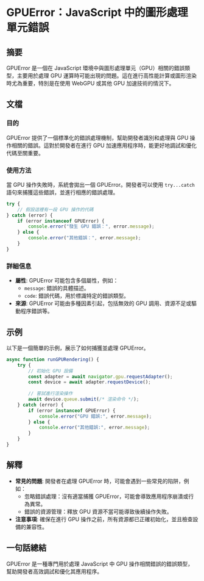 <!--
Meta Description: # GPUError：JavaScript 中的圖形處理單元錯誤 ## 摘要 GPUError 是一個在 JavaScript 環境中與圖形處理單元（GPU）相關的錯誤類型，主要用於處理 GPU 運算時可能出現的問題。這在進行高性能計算或圖形渲染時尤為重要，特別是在使用 WebGPU 或其他 GPU...
Meta Keywords: gpu, gpuerror, error, javascript, message
-->

# GPUError：JavaScript 中的圖形處理單元錯誤

## 摘要
GPUError 是一個在 JavaScript 環境中與圖形處理單元（GPU）相關的錯誤類型，主要用於處理 GPU 運算時可能出現的問題。這在進行高性能計算或圖形渲染時尤為重要，特別是在使用 WebGPU 或其他 GPU 加速技術的情況下。

## 文檔
### 目的
GPUError 提供了一個標準化的錯誤處理機制，幫助開發者識別和處理與 GPU 操作相關的錯誤。這對於開發者在進行 GPU 加速應用程序時，能更好地調試和優化代碼至關重要。

### 使用方法
當 GPU 操作失敗時，系統會拋出一個 GPUError。開發者可以使用 `try...catch` 語句來捕獲這些錯誤，並進行相應的錯誤處理。

```javascript
try {
    // 假設這裡有一段 GPU 操作的代碼
} catch (error) {
    if (error instanceof GPUError) {
        console.error("發生 GPU 錯誤：", error.message);
    } else {
        console.error("其他錯誤：", error.message);
    }
}
```

### 詳細信息
- **屬性**: GPUError 可能包含多個屬性，例如：
  - `message`: 錯誤的具體描述。
  - `code`: 錯誤代碼，用於標識特定的錯誤類型。
- **來源**: GPUError 可能由多種因素引起，包括無效的 GPU 調用、資源不足或驅動程序錯誤等。

## 示例
以下是一個簡單的示例，展示了如何捕獲並處理 GPUError。

```javascript
async function runGPURendering() {
    try {
        // 初始化 GPU 設備
        const adapter = await navigator.gpu.requestAdapter();
        const device = await adapter.requestDevice();
        
        // 嘗試進行渲染操作
        await device.queue.submit(/* 渲染命令 */);
    } catch (error) {
        if (error instanceof GPUError) {
            console.error("GPU 錯誤:", error.message);
        } else {
            console.error("其他錯誤:", error.message);
        }
    }
}
```

## 解釋
- **常見的問題**: 開發者在處理 GPUError 時，可能會遇到一些常見的陷阱，例如：
  - 忽略錯誤處理：沒有適當捕獲 GPUError，可能會導致應用程序崩潰或行為異常。
  - 錯誤的資源管理：釋放 GPU 資源不當可能導致後續操作失敗。
- **注意事項**: 確保在進行 GPU 操作之前，所有資源都已正確初始化，並且檢查設備的兼容性。

## 一句話總結
GPUError 是一種專門用於處理 JavaScript 中 GPU 操作相關錯誤的錯誤類型，幫助開發者高效調試和優化其應用程序。